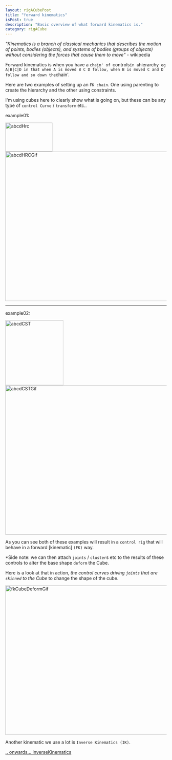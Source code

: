 ```yaml
---
layout: rigACubePost
title: "forward kinematics"
isPost: true
description: "Basic overview of what forward kinematics is."
category: rigACube
---
```


*"Kinematics is a branch of classical mechanics that describes the motion 
of points, bodies (objects), and systems of bodies (groups of objects) 
without considering the forces that cause them to move"* - wikipedia

Forward kinematics is when you have a `chain' of `controls` in a `hierarchy` 
eg A|B|C|D in that when A is moved B C D follow, when B is moved C and D 
follow and so down the `chain'. 

Here are two examples of setting up an `FK chain`. One using parenting to create
the hierarchy and the other using constraints.

I'm using cubes here to clearly show what is going on, but these can be 
any type of `control Curve` / `transform`  etc..

example01:

<img src="http://www.anim83d.com/images/examples/ABCD_hrc.png" width="147" height="90" alt="abcdHrc">

<img src="http://www.anim83d.com/images/examples/fkHrc.gif" width="538" height="465" alt="abcdHRCGif">

<hr>

example02:

<img src="http://www.anim83d.com/images/examples/ABCD_cst.png" width="181" height="202" alt="abcdCST">

<img src="http://www.anim83d.com/images/examples/fkCST.gif" width="538" height="465" alt="abcdCSTGif">

As you can see both of these examples will result in a `control rig` that 
will behave in a forward [kinematic] `(FK)` way.

*Side note: we can then attach `joints` / `cluster`s etc to the results of 
these controls to alter the base shape `deform` the Cube.

Here is a look at that in action, *the control curves driving `joints` that are `skinned` to the
Cube* to change the shape of the cube.

<img src="http://www.anim83d.com/images/examples/cubeFKDeform.gif" width="538" height="465" alt="fkCubeDeformGif">

Another kinematic we use a lot is `Inverse Kinematics (IK)`.

[.. onwards... inverseKinematics](2019-09-15-inversekinematics.md)
